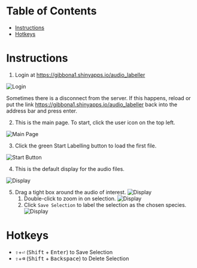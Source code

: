 # Table of Contents
- [Instructions](https://github.com/gibbona1/audio_labeler/edit/master/instruction_doc/README.md#instructions)
- [Hotkeys](https://github.com/gibbona1/audio_labeler/edit/master/instruction_doc/README.md#hotkeys)

# Instructions

1. Login at https://gibbona1.shinyapps.io/audio_labeller

![Login](https://github.com/gibbona1/audio_labeler/blob/master/images/app_0login.png)

Sometimes there is a disconnect from the server. If this happens, reload or put the link https://gibbona1.shinyapps.io/audio_labeller back into the address bar and press enter.

2. This is the main page. To start, click the user icon on the top left.

![Main Page](https://github.com/gibbona1/audio_labeler/blob/master/images/app_1main.png)

3. Click the green Start Labelling button to load the first file.

![Start Button](https://github.com/gibbona1/audio_labeler/blob/master/images/app_2start.png)

4. This is the default display for the audio files.

![Display](https://github.com/gibbona1/audio_labeler/blob/master/images/app_3display.png)

5. Drag a tight box around the audio of interest.
    ![Display](https://github.com/gibbona1/audio_labeler/blob/master/images/app_4select.png)
    1. Double-click to zoom in on selection.
    ![Display](https://github.com/gibbona1/audio_labeler/blob/master/images/app_5azoom.png)
    2. Click ``Save Selection`` to label the selection as the chosen species.
    ![Display](https://github.com/gibbona1/audio_labeler/blob/master/images/app_5bselection_saved.png)

# Hotkeys
- <kbd>&#8679;</kbd>+<kbd>&#9166;</kbd> (<kbd>Shift</kbd> + <kbd>Enter</kbd>) to Save Selection
- <kbd>&#8679;</kbd>+<kbd>&#9003;</kbd> (<kbd>Shift</kbd> + <kbd>Backspace</kbd>) to Delete Selection
